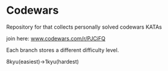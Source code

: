 <h1> Codewars </h1>


Repository for that collects personally solved codewars KATAs


join here: www.codewars.com/r/PJCiFQ


Each branch stores a different difficulty level.


8kyu(easiest)->1kyu(hardest)

